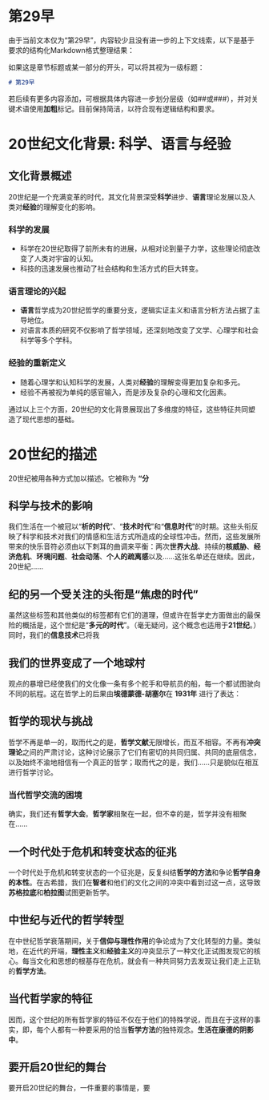 # 第29早

由于当前文本仅为“第29早”，内容较少且没有进一步的上下文线索，以下是基于要求的结构化Markdown格式整理结果：

如果这是章节标题或某一部分的开头，可以将其视为一级标题：

```markdown
# 第29早
```

若后续有更多内容添加，可根据具体内容进一步划分层级（如##或###），并对关键术语使用**加粗**标记。目前保持简洁，以符合现有逻辑结构和要求。

# 20世纪文化背景: **科学**、**语言**与**经验**

## 文化背景概述

20世纪是一个充满变革的时代，其文化背景深受**科学**进步、**语言**理论发展以及人类对**经验**的理解变化的影响。

### **科学**的发展

- 科学在20世纪取得了前所未有的进展，从相对论到量子力学，这些理论彻底改变了人类对宇宙的认知。
- 科技的迅速发展也推动了社会结构和生活方式的巨大转变。

### **语言**理论的兴起

- **语言**哲学成为20世纪哲学的重要分支，逻辑实证主义和语言分析方法占据了主导地位。
- 对语言本质的研究不仅影响了哲学领域，还深刻地改变了文学、心理学和社会科学等多个学科。

### **经验**的重新定义

- 随着心理学和认知科学的发展，人类对**经验**的理解变得更加复杂和多元。
- 经验不再被视为单纯的感官输入，而是涉及复杂的心理和文化因素。

通过以上三个方面，20世纪的文化背景展现出了多维度的特征，这些特征共同塑造了现代思想的基础。

# 20世纪的描述

20世纪被用各种方式加以描述。它被称为 **“分**

## 科学与技术的影响

我们生活在一个被冠以“**析的时代**”、“**技术时代**”和“**信息时代**”的时期。这些头衔反映了科学和技术对我们的情感和生活方式所造成的全球性冲击。然而，这些发展所带来的快乐音符必须由以下刺耳的曲调来平衡：两次**世界大战**、持续的**核威胁**、**经济危机**、**环境问题**、**社会动荡**、**个人的疏离感**以及……这张名单还在继续。因此，20世紀……

## 纪的另一个受关注的头衔是“焦虑的时代”

虽然这些标签和其他类似的标签都有它们的道理，但或许在哲学史方面做出的最保险的概括是，这个世纪是“**多元的时代**”。（毫无疑问，这个概念也适用于**21世纪**。）同时，我们的**信息技术**已将我

## 我们的世界变成了一个地球村

观点的暴增已经使我们的文化像一条有多个舵手和导航员的船，每一个都试图驶向不同的航程。这在哲学上的后果由**埃德蒙德-胡塞尔**在 **1931年** 进行了表达：

## 哲学的现状与挑战

哲学不再是单一的，取而代之的是，**哲学文献**无限增长，而互不相容。不再有**冲突理论**之间的严肃讨论，这种讨论展示了它们有密切的共同归属、共同的底层信念，以及始终不渝地相信有一个真正的哲学；取而代之的是，我们……只是貌似在相互进行哲学讨论。

### 当代哲学交流的困境

确实，我们还有**哲学大会**。**哲学家**相聚在一起，但不幸的是，哲学并没有相聚在……

## 一个时代处于危机和转变状态的征兆

一个时代处于危机和转变状态的一个征兆是，反复纠结**哲学的方法**和争论**哲学自身的本性**。在古希腊，我们在**智者**和他们的文化之间的冲突中看到过这一点，这导致**苏格拉底**和**柏拉图**试图更新哲学。

## 中世纪与近代的哲学转型

在中世纪哲学衰落期间，关于**信仰与理性作用**的争论成为了文化转型的力量。类似地，在近代的开端，**理性主义**和**经验主义**的冲突显示了一种文化正试图发现它的核心。每当文化和思想的根基存在危机，就会有一种共同努力去发现让我们走上正轨的**哲学方法**。

## 当代哲学家的特征

因而，这个世纪的所有哲学家的特征不仅在于他们的特殊学说，而且在于这样的事实，即，每个人都有一种要采用的恰当**哲学方法**的独特观念。**生活在康德的阴影中**。

## 要开启20世纪的舞台

要开启20世纪的舞台，一件重要的事情是，要